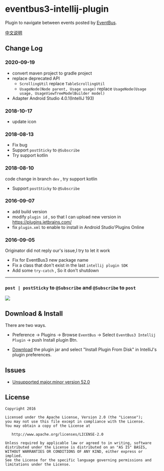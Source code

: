 # eventbus3-intellij-plugin

Plugin to navigate between events posted by [EventBus](https://github.com/greenrobot/EventBus).

[中文说明](./README-zh.md)

## Change Log

### 2020-09-19
- convert maven project to gradle project
- replace deprecated API
    - `ScrollingUtil` replace `TableScrollingUtil`
    - `UsageNode(Node parent, Usage usage)` replace `UsageNode(Usage usage, UsageViewTreeModelBuilder model)`
- Adapter Android Studio 4.0.1(IntelliJ 193)

### 2018-10-17

- update icon

### 2018-08-13

- Fix bug
- Support `postSticky` to `@Subscribe`
- Try support kotlin

### 2018-08-10

code change in branch `dev` , try support kotlin

- Support `postSticky` to `@Subscribe`


### 2016-09-07
- add build version
- modify `plugin id` , so that I can upload new version in https://plugins.jetbrains.com/
- fix `plugin.xml` to enable to install in Android Studio'Plugins Online

### 2016-09-05
Originator did not reply our's issue,I try to let it work

- Fix for EventBus3 new package name
- Fix a class that don't exist in the last `intellij plugin SDK`
- Add some `try-catch` , So it don't shutdown

----



### `post | postSticky` to `@Subscribe` and `@Subscribe` to `post`

![](https://raw.githubusercontent.com/kgmyshin/eventbus3-intellij-plugin/master/art/cap.gif)


## Download & Install

There are two ways.

- Preference -> Plugins -> Browse `EventBus` -> Select `EventBus3 Intellij Plugin` -> push Install plugin Btn.

- [Download](https://github.com/likfe/eventbus3-intellij-plugin/raw/master/eventbus3-intellij-plugin.jar) the plugin jar and select "Install Plugin From Disk" in IntelliJ's plugin preferences.

## Issues

- [Unsupported major.minor version 52.0](https://github.com/likfe/eventbus3-intellij-plugin/issues/1)


## License 

```
Copyright 2016

Licensed under the Apache License, Version 2.0 (the "License");
you may not use this file except in compliance with the License.
You may obtain a copy of the License at

   http://www.apache.org/licenses/LICENSE-2.0

Unless required by applicable law or agreed to in writing, software
distributed under the License is distributed on an "AS IS" BASIS,
WITHOUT WARRANTIES OR CONDITIONS OF ANY KIND, either express or implied.
See the License for the specific language governing permissions and
limitations under the License.
```
